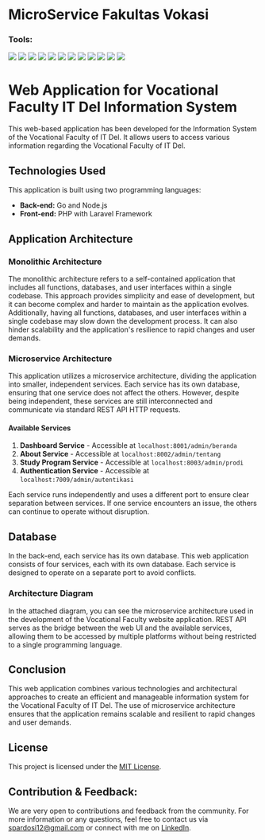 # MicroService Fakultas Vokasi

### <summary><strong>Tools:</strong></summary>
<p>
    <img src="https://img.shields.io/badge/Back-end-Go-blue?logo=go&logoColor=white" />
    <img src="https://img.shields.io/badge/Back-end-Node.js-green?logo=node.js&logoColor=white" />
    <img src="https://img.shields.io/badge/Back-end-PHP-orange?logo=php&logoColor=white" />
    <img src="https://img.shields.io/badge/Framework-Laravel-red?logo=laravel&logoColor=white" />
    <img src="https://img.shields.io/badge/Architecture-Microservices-yellow?logo=docker&logoColor=white" />
    <img src="https://img.shields.io/badge/Database-MySQL-blue?logo=mysql&logoColor=white" />
    <img src="https://img.shields.io/badge/Database-SQLyog-DB5C5C?logo=sqlyog&logoColor=white" />
    <img src="https://img.shields.io/badge/Database-MongoDB-47A248?logo=mongodb&logoColor=white" />
    <img src="https://img.shields.io/badge/Frontend-JavaScript-yellow?logo=javascript&logoColor=white" />
    <img src="https://img.shields.io/badge/Service-REST_API-purple?logo=swagger&logoColor=white" />
    <img src="https://img.shields.io/badge/Service-Docker-lightgrey?logo=docker&logoColor=white" />
    <img src="https://img.shields.io/badge/Editor-VS_Code-blue?logo=visualstudiocode&logoColor=white" />
</p>

# Web Application for Vocational Faculty IT Del Information System

This web-based application has been developed for the Information System of the Vocational Faculty of IT Del. It allows users to access various information regarding the Vocational Faculty of IT Del.

## Technologies Used

This application is built using two programming languages:

- **Back-end:** Go and Node.js
- **Front-end:** PHP with Laravel Framework

## Application Architecture

### Monolithic Architecture

The monolithic architecture refers to a self-contained application that includes all functions, databases, and user interfaces within a single codebase. This approach provides simplicity and ease of development, but it can become complex and harder to maintain as the application evolves. Additionally, having all functions, databases, and user interfaces within a single codebase may slow down the development process. It can also hinder scalability and the application's resilience to rapid changes and user demands.

### Microservice Architecture

This application utilizes a microservice architecture, dividing the application into smaller, independent services. Each service has its own database, ensuring that one service does not affect the others. However, despite being independent, these services are still interconnected and communicate via standard REST API HTTP requests.

#### Available Services

1. **Dashboard Service** - Accessible at `localhost:8001/admin/beranda`
2. **About Service** - Accessible at `localhost:8002/admin/tentang`
3. **Study Program Service** - Accessible at `localhost:8003/admin/prodi`
4. **Authentication Service** - Accessible at `localhost:7009/admin/autentikasi`

Each service runs independently and uses a different port to ensure clear separation between services. If one service encounters an issue, the others can continue to operate without disruption.

## Database

In the back-end, each service has its own database. This web application consists of four services, each with its own database. Each service is designed to operate on a separate port to avoid conflicts.

### Architecture Diagram

In the attached diagram, you can see the microservice architecture used in the development of the Vocational Faculty website application. REST API serves as the bridge between the web UI and the available services, allowing them to be accessed by multiple platforms without being restricted to a single programming language.

## Conclusion

This web application combines various technologies and architectural approaches to create an efficient and manageable information system for the Vocational Faculty of IT Del. The use of microservice architecture ensures that the application remains scalable and resilient to rapid changes and user demands.

## License

This project is licensed under the [MIT License](LICENSE).

## Contribution & Feedback:
We are very open to contributions and feedback from the community. For more information or any questions, feel free to contact us via [spardosi12@gmail.com](mailto:spardosi12@gmail.com) or connect with me on [LinkedIn](https://www.linkedin.com/in/sion-pardosi-961607254/).


